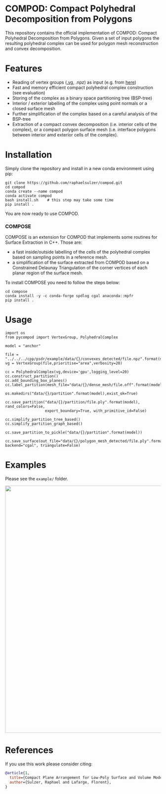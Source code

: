# COMPOD: Compact Polyhedral Decomposition from Polygons

[//]: # (One GIF of rotating bunny. Start with point cloud, detect polygons, insert polygon one by one in complex, extract decomposition, )
[//]: # (make it explode, put it back together and show compact surface. )


This repository contains the official implementation of COMPOD: Compact Polyhedral Decomposition from Polygons.
Given a set of input polygons the resulting polyhedral complex can be used for polygon mesh reconstruction and convex decomposition. 


# Features

- Reading of vertex groups ([.vg](https://abspy.readthedocs.io/en/latest/vertexgroup.html), .npz) as input (e.g. from [here](https://github.com/raphaelsulzer/psdr/tree/main))
- Fast and memory efficient compact polyhedral complex construction (see evaluation)
- Storing of the complex as a binary space partitioning tree (BSP-tree)
- Interior / exterior labelling of the complex using point normals or a closed surface mesh
- Further simplification of the complex based on a careful analysis of the BSP-tree 
- Extraction of a compact convex decomposition (i.e. interior cells of the complex), or a compact polygon surface mesh (i.e. interface polygons between interior amd exterior cells of the complex). 

# Installation

Simply clone the repository and install in a new conda environment using pip:

```
git clone https://github.com/raphaelsulzer/compod.git
cd compod
conda create --name compod
conda activate compod
bash install.sh    # this step may take some time
pip install . 
```

You are now ready to use COMPOD.

### COMPOSE

COMPOSE is an extension for COMPOD that implements some routines for Surface Extraction in C++. Those are:
- a fast inside/outside labelling of the cells of the polyhedral complex based on sampling points in a reference mesh. 
- a simplification of the surface extracted from COMPOD based on a Constrained Delaunay Triangulation of the corner vertices of each planar region of the surface mesh.

To install COMPOSE you need to follow the steps below:

```
cd compose
conda install -y -c conda-forge spdlog cgal anaconda::mpfr
pip install . 
```




# Usage

```
import os
from pycompod import VertexGroup, PolyhedralComplex

model = "anchor"

file = "../../../cpp/psdr/example/data/{}/convexes_detected/file.npz".format(model)
vg = VertexGroup(file,prioritise="area",verbosity=20)

cc = PolyhedralComplex(vg,device='gpu',logging_level=20)
cc.construct_partition()
cc.add_bounding_box_planes()
cc.label_partition(mesh_file="data/{}/dense_mesh/file.off".format(model),graph_cut=False,type="mesh")

os.makedirs("data/{}/partition".format(model),exist_ok=True)

cc.save_partition("data/{}/partition/file.ply".format(model), rand_colors=False,
                  export_boundary=True, with_primitive_id=False)

cc.simplify_partition_tree_based()
cc.simplify_partition_graph_based()

cc.save_partition_to_pickle("data/{}/partition".format(model))

cc.save_surface(out_file="data/{}/polygon_mesh_detected/file.ply".format(model), backend="cgal", triangulate=False)                          
```

# Examples

Please see the `example/` folder.

<p float="left">
  <img style="width:800px;" src="./media/city.gif">
</p>



# References

If you use this work please consider citing:

```bibtex
@article{1,
  title={Compact Plane Arrangement for Low-Poly Surface and Volume Modelling},
  author={Sulzer, Raphael and Lafarge, Florent},
}
```
